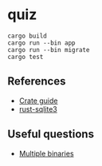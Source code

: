 # quiz

```
cargo build
cargo run --bin app
cargo run --bin migrate
cargo test
```

## References

- [Crate guide](http://doc.crates.io/guide.html)
- [rust-sqlite3](http://www.madmode.com/rust-sqlite3/sqlite3/index.html)

## Useful questions

- [Multiple binaries](https://stackoverflow.com/questions/36604010/how-can-i-build-multiple-binaries-with-cargo)
